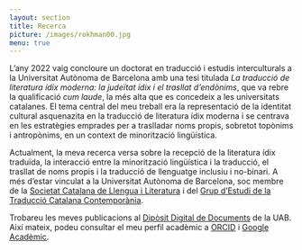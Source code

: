 ```yaml
---
layout: section
title: Recerca
picture: /images/rokhman00.jpg
menu: true
---
```


L’any 2022 vaig concloure un doctorat en traducció i estudis interculturals a la Universitat Autònoma de Barcelona amb una tesi titulada <i>La traducció de literatura ídix moderna: la judeïtat ídix i el trasllat d’endònims</i>, que va rebre la qualificació _cum laude_, la més alta que es concedeix a les universitats catalanes. El tema central del meu treball era la representació de la identitat cultural asquenazita en la traducció de literatura ídix moderna i se centrava en les estratègies emprades per a traslladar noms propis, sobretot topònims i antropònims, en un context de minorització lingüística.

Actualment,  la meva recerca versa sobre la recepció de la literatura ídix traduïda, la interacció entre la minorització lingüística i la traducció, el trasllat de noms propis i la traducció de llenguatge inclusiu i no-binari. A més d’estar vinculat a la 
Universitat Autònoma de Barcelona, soc membre de la [Societat Catalana de
 Llengua i Literatura](https://scll.iec.cat/) i del [Grup d’Estudi de la Traducció Catalana 
Contemporània](https://webs.uab.cat/getcc/).

Trobareu les meves publicacions al [Dipòsit Digital de Documents](https://ddd.uab.cat/search?ln=ca&sc=1&p=Ferrarons+Llagostera) de la UAB. Així mateix, podeu consultar el meu perfil acadèmic a [ORCID](https://orcid.org/0000-0003-0201-2454) i [Google Acadèmic](https://scholar.google.cat/citations?user=d8_Z61kAAAAJ&hl=ca).
